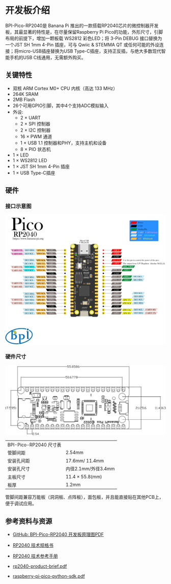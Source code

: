 # 开发板介绍
BPI-Pico-RP2040是 Banana Pi 推出的一款搭载RP2040芯片的微控制器开发板，其最显著的特性是，在尽量保留Raspberry Pi Pico的功能，外形尺寸，引脚布局的前提下，增加一颗板载 WS2812 彩色LED；将 3-Pin DEBUG 接口替换为一个JST SH 1mm 4-Pin 插座，可与 Qwiic & STEMMA QT 或任何可能的外设连接；将micro-USB插座替换为USB Type-C插座，支持正反插，与绝大多数现代智能手机的USB C线通用，无需额外购买。

## 关键特性

- 双核 ARM Cortex M0+ CPU 内核（高达 133 MHz）
- 264K SRAM
- 2MB Flash
- 26个可用GPIO引脚，其中4个支持ADC模拟输入
- 外设:
  - 2 × UART
  - 2 × SPI 控制器
  - 2 × I2C 控制器
  - 16 × PWM 通道
  - 1 × USB 1.1 控制器和PHY，支持主机和设备
  - 8 × PIO 状态机
- 1 × LED
- 1 × WS2812 LED
- 1 × JST SH 1mm 4-Pin 插座
- 1 × USB Type-C插座

## 硬件

### 接口示意图

![](../assets/images/BPI-Pico-RP2040-V0.2-IO.jpg)

### 硬件尺寸

![](../assets/images/BPI-Pico-RP2040-V0.2-dimension.jpg)

<table>
   <tr>
      <td>BPI-Pico-RP2040 尺寸表</td>
   </tr>
   <tr>
      <td>管脚间距</td>
      <td>2.54mm</td>
   </tr>
   <tr>
      <td>安装孔间距</td>
      <td>17.6mm/ 11.4mm</td>
   </tr>
   <tr>
      <td>安装孔尺寸</td>
      <td>内径2.1mm/外径3.4mm</td>
   </tr>
   <tr>
      <td>主板尺寸</td>
      <td>11.4 × 55.8(mm)</td>
   </tr>
   <tr>
      <td>板厚</td>
      <td>1.2mm</td>
   </tr>
</table>

管脚间距兼容万能板（洞洞板、点阵板），面包板，并且能直接贴在其他PCB上，便于调试应用。


## 参考资料与资源

- [GitHub: BPI-Pico-RP2040 开发板原理图PDF]() 

- [RP2040 技术规格书](https://datasheets.raspberrypi.com/rp2040/rp2040-datasheet.pdf)

- [RP2040 技术参考手册](https://datasheets.raspberrypi.com/rp2040/hardware-design-with-rp2040.pdf)

- [rp2040-product-brief.pdf](https://datasheets.raspberrypi.com/rp2040/rp2040-product-brief.pdf)

- [raspberry-pi-pico-python-sdk.pdf](https://datasheets.raspberrypi.com/pico/raspberry-pi-pico-python-sdk.pdf)